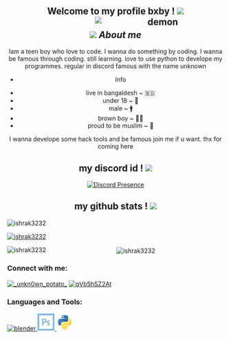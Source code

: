 <div align="center">
<h2> Welcome to my profile bxby ! <img src="https://cdn.discordapp.com/emojis/792387821918355456.gif" width="30px">
 
<img align="right" width=300px alt="demon" src="https://cdn.discordapp.com/emojis/873662771730980925.png" />

## <img src="https://cdn.discordapp.com/emojis/866907882393567242.png" width="30px">&nbsp;***About me***

Iam a teen boy who love to code. I wanna do something by coding. I wanna be famous through coding. still learning. love to use python to develope my programmes. regular in discord famous with the name unknown
 
- Info 
* live in bangaldesh ~ 🇧🇩
* under 18 ~ 🔞
* male ~ 🚹
* brown boy ~ 👦🏾
* proud to be muslim ~ 🕋
 

I wanna develope some hack tools and be famous join me if u want. thx for coming here
  
<div align="center">
<h2> my discord id ! <img src="https://cdn.discordapp.com/emojis/776478630393806888.png" width="30px"></h2>
</div>

[![Discord Presence](https://lanyard.cnrad.dev/api/990891722307416075?borderRadius=20px&idleMessage=Bomming%20your%20Mom&hideStatus=false&bg=000000&hideDiscrim=true)](https://discord.com/users/990891722307416075)
<div align="center">
<h2> my github stats ! <img src="https://cdn.discordapp.com/emojis/873662771730980925.png" width="30px"></h2>
<p align="left"> <img src="https://komarev.com/ghpvc/?username=ishrak3232&label=Profile%20views&color=808080&style=flat" alt="ishrak3232" /> </p>

<p align="left"> <a href="https://github.com/ryo-ma/github-profile-trophy"><img src="https://github-profile-trophy.vercel.app/?username=ishrak3232" alt="ishrak3232" /></a> </p>


<p align="left">
</p>

<p><img align="left" src="https://github-readme-stats.vercel.app/api/top-langs?username=ishrak3232&show_icons=true&theme=onedark&title_color=f7f7f7&text_color=00e1ff&locale=en&layout=compact" alt="ishrak3232" /></p>

<p>&nbsp;<img align="center" src="https://github-readme-stats.vercel.app/api?username=ishrak3232&show_icons=true&theme=dark&ring_color=26bccc)](https://github.com/anuraghazra/github-readme-stats" alt="ishrak3232" /></p>

<h3 align="left">Connect with me:</h3>
<p align="left">
<a href="https://instagram.com/_unkn0wn_potato_" target="blank"><img align="center" src="https://raw.githubusercontent.com/rahuldkjain/github-profile-readme-generator/master/src/images/icons/Social/instagram.svg" alt="_unkn0wn_potato_" height="30" width="40" /></a>
<a href="https://discord.gg/qVb5hSZ2At" target="blank"><img align="center" src="https://raw.githubusercontent.com/rahuldkjain/github-profile-readme-generator/master/src/images/icons/Social/discord.svg" alt="qVb5hSZ2At" height="30" width="40" /></a>
</p>

<h3 align="left">Languages and Tools:</h3>
<p align="left"> <a href="https://www.blender.org/" target="_blank" rel="noreferrer"> <img src="https://download.blender.org/branding/community/blender_community_badge_white.svg" alt="blender" width="40" height="40"/> </a> <a href="https://www.photoshop.com/en" target="_blank" rel="noreferrer"> <img src="https://raw.githubusercontent.com/devicons/devicon/master/icons/photoshop/photoshop-line.svg" alt="photoshop" width="40" height="40"/> </a> <a href="https://www.python.org" target="_blank" rel="noreferrer"> <img src="https://raw.githubusercontent.com/devicons/devicon/master/icons/python/python-original.svg" alt="python" width="40" height="40"/> </a> </p>


